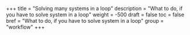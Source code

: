 +++
title = "Solving many systems in a loop"
description = "What to do, if you have to solve system in a loop"
weight = -500
draft = false
toc = false
bref =  "What to do, if you have to solve system in a loop"
group = "workflow"
+++
